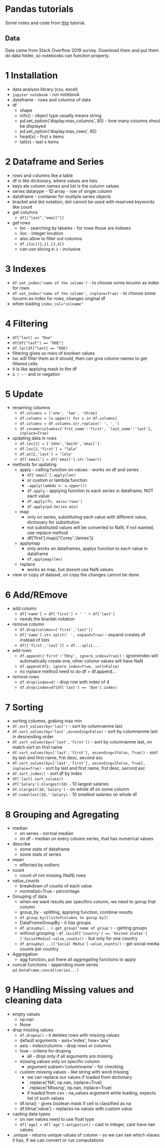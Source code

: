 # Pandas tutorials

Some notes and code from [this](https://www.youtube.com/playlist?list=PL-osiE80TeTsWmV9i9c58mdDCSskIFdDS) tutorial.

## Data

Data came from Stack Overflow 2019 survey. Download them and put them do data folder, so notebooks can function properly.

# 1 Installation

- data analysis library (csv, excel)
- `jupyter notebook` - run notebook
- dataframe - rows and columns of data
- df
  - shape
  - info() - object type usually means string
  - pd.set_option('display.max_columns', 85) - how many columns shoul be displayed
  - pd.set_option('display.max_rows', 85)
  - head(x) - first x items
  - tail(x) - last x items

# 2 Dataframe and Series

- rows and columns like a table
- df is like dicitonary, where values are lists
- keys ale column names and list is the column values
- series datatype - 1D array - row of single column
- dataframe - contianer for multiple series objects
- bracket and dot notation, dot cannot be used with reserved keywords like count
- get columns
  - `df[["last","email"]]`
- get rows
  - loc - searching by labeles - for rows those are indexes
  - iloc - integer location
  - also allow to filter out columns
  - `df.iloc[[1,2],[3,4]]`
  - can use slicing `0:2` - inclusive

# 3 Indexes

- `df.set_index('name of the column')` - to choose some locumn as index for rows
- `df.set_index('name of the column', inplace=True)` - to choose some locumn as index for rows, changes original df
- when loading `index_col="colname"`

# 4 Filtering

- `df["last] == "Doe"`
- `df[df["last"] == "DOE"]`
- `df.loc(df["last] == "DOE)`
- filtering gives us rows of boolean values
- loc will filter them as it should, then can give column names to get filtered cells
- it is like applying mask to the df
- `& | ~` - and or negation

# 5 Update

- renaming columns
  - `df.columns = ['one', 'two', 'three]`
  - `df.columns = [x.upper() for x in df.columns]`
  - `df.columns = df.columns.str.replace(' ', '_')`
  - `df.rename(columns={'frst_name':'first', 'last_name':'last'}, inplace=True)`
- updating data in rows
  - `df.loc[2] = ['John','Smith','email']`
  - `df.loc[2,'first'] = "lala"`
  - `df.at[2,'last'] = 'lele'`
  - `df['email'] = df['email'].str.lower()`
- methods for updating
  - apply - calling function on values - works on df and series
    - `df['email'].apply(len)`
    - or custom or lambda function
    - `.apply(lambda x: x.upper())`
    - `df.apply` - applying function to each series in dataframe, NOT each value
    - `df.apply(fn, axis='rows')`
    - `df.apply(pd.Series.min)`
  - map
    - only on series, substituting each value with different value, dictionary for substitution
    - not substituted values will be converted to NaN, if not wanted, use replace method
    - df['first'].map({'Corey':'James'})
  - applymap
    - only works on dataframes, applys function to each value in dataframe
    - `df.applymap(len)`
  - replace
    - works as map, but doesnt use NaN values
- view or copy of dataset, on copy the changes cannot be done

# 6 Add/REmove

- add column
  - `df['name'] = df['first'] + ' ' + df['last']`
  - needs the bracket notation
- remove column
  - `df.drop(columns=['first','last'])`
  - `df['name'].str.split(' ', expand=True)` - expand creates df instead of lists
  - `df[['first','last']] = df...split...`
- add rows
  - `df.append({'first':'TOny', ignore_index=True})` - ignoreindex will automatically create one, other column values will have NaN
  - `df.append(df2, ignore_index=True, sort=False)`
  - no inplace method need to do df = df.append...
- remove rows
  - `df.drop(index=4)` - drop row with index of 4
  - `df.drop(index=df[df['last'] == 'Doe'].index)`

# 7 Sorting

- sorting columns, grabing max min
- `df.sort_values(by='last')` - sort by columnanme last
- `df.sort_values(by='last',ascending=False)` - sort by columnanme last in descending order
- `df.sort_values(by=['last','first'])` - sort by columnanme last, on match sort on first name
- `df.sort_values(by=['last','first'], ascending=[False, True])` - sort by last and first name, frst desc, second asc
- `df.sort_values(by=['last','first'], ascending=[False, True], inplace=True)` - sort by last and first name, frst desc, second asc
- `df.sort_index()` - sort df by index
- `df['last].sort_values()`
- `df['Salary'].nlargest(10)` - 10 largest salaries
- `df.nlargest(10,'Salary')` - on whole df on some column
- `df.nsmallest(10,''Salary)` - 10 smallest salaries on whole df

# 8 Grouping and Agregating

- median
  - on series - normal median
  - on df - median on every column series, that has numerical values
- describe
  - some stats of dataframe
  - some stats of series
- mean
  - effected by outliers
- count
  - count of not missing (NaN) rows
- value_counts
  - breakdown of counts of each value
  - normalize=True - percentage
- Grouping of data
  - when we want results per specifinc column, we need to gorup that column
  - group_by - splitting, applying function, combine results
  - `df.group_by([listofcolumns to gorup by])`
  - DataFrameGroupBy - it has groups
  - `df.groupby(...).get_group('name of group')` - getting groups
  - without grouping - `df.loc[df['Country'] == 'United States']['SocialMedia].value_counts()` - but only for one country
  - `df.groupby(...)['Social Media'].value_counts()` - get social media counts per country
- Aggregation
  - agg function, put there all aggregating functions to apply
- concat functions - appending more series `pd.DataFrame.concat(series...)`

# 9 Handling Missing values and cleaning data

- empty values
  - np.nan
  - None
- drop missing values
  - `df.dropna()` - it deletes rows with missing values
  - default arguments - axis='index', how='any'
  - axis - index/columns - drop rows or columns
  - how - criteria for droping
    - all - drop only if all arguments are missing
  - missing values only on specific column
    - argument subset='columnname' - for checking
  - custom missing values - like string with word missing
    - we can replace our values if loaded from dictionary
    - `.replace('NA', np.nan, inplace=True)
    - `.replace('Missing', np.nan, inplace=True)
    - if loaded from csv - na_values argument while loading, expects list of such values
  - df.isna() - gives boolean mask if cell is classified as na
  - df.fillna('value') - replaces na values with custom value
- casting data types
  - on nan values need to use float type
  - `df['age] = df['age'].astype(int)` - cast to integer, cant have nan values
- .unique - returns unique values of column - so we can see which vlaues it has, if we can convert or run computations
